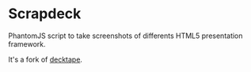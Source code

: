 # Scrapdeck

PhantomJS script to take screenshots of differents HTML5 presentation framework.

It's a fork of [decktape](https://github.com/astefanutti/decktape).

